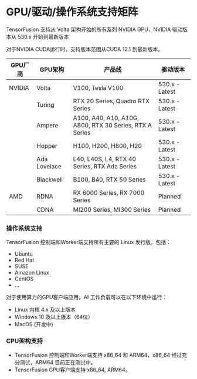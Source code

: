 # GPU/驱动/操作系统支持矩阵

TensorFusion 支持从 Volta 架构开始的所有系列 NVIDIA GPU，NVIDIA 驱动版本从 530.x 开始到最新版本

对于NVIDIA CUDA运行时，支持版本范围从CUDA 12.1 到最新版本。

| GPU厂商 | GPU架构 | 产品线 | 驱动版本 |
|------------|------------------|------------|----------------|
| NVIDIA     | Volta            | V100, Tesla V100 | 530.x - Latest |
|            | Turing           | RTX 20 Series, Quadro RTX Series  | 530.x - Latest |
|            | Ampere           | A100, A40, A10, A10G, A800, RTX 30 Series, RTX A Series | 530.x - Latest |
|            | Hopper           | H100, H200, H800, H20 | 530.x - Latest |
|            | Ada Lovelace     | L40, L40S, L4, RTX 40 Series, RTX Ada Series | 530.x - Latest |
|            | Blackwell        | B100, B40, RTX 50 Series | 530.x - Latest |
| AMD        | RDNA             | RX 6000 Series, RX 7000 Series | Planned    |
|            | CDNA             | MI200 Series, MI300 Series | Planned    |


### 操作系统支持

TensorFusion 控制端和Worker端支持所有主要的 Linux 发行版，包括：

- Ubuntu
- Red Hat
- SUSE
- Amazon Linux
- CentOS
- ...

对于使用算力的GPU客户端应用，AI 工作负载可以在以下环境中运行：

- Linux 内核 4.x 及以上版本
- Windows 10 及以上版本（64位）
- MacOS (开发中)

### CPU架构支持

- TensorFusion 控制端和Worker端支持 x86_64 和 ARM64，x86_64 经过充分测试，ARM64 目前正在测试中。
- TensorFusion GPU客户端支持 x86_64, ARM64。